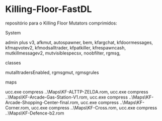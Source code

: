 # Killing-Floor-FastDL
repositório para o Killing Floor
Mutators comprimidos:

System

admin plus v3,
afkmut,
autospawner,
bem,
kfargchat,
kfdoormessages,
kfmapvotev2,
kfmodsalltrader,
kfpatkiller,
kfrespawncash,
mutkillmessagev2,
mutvisiblespecsx,
noobfilter,
rgmsg,

classes

mutalltradersEnabled,
rgmsgmut,
rgmsgrules

maps

ucc.exe compress ..\Maps\KF-ALTTP-ZELDA.rom,
ucc.exe compress ..\Maps\KF-Arcade-Gas-Station-V1.rom,
ucc.exe compress ..\Maps\KF-Arcade-Shopping-Center-final.rom,
ucc.exe compress ..\Maps\KF-Corner.rom,
ucc.exe compress ..\Maps\KF-Cross.rom,
ucc.exe compress ..\Maps\KF-Defence-b2.rom
